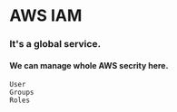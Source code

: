 # AWS IAM

### It's a global service.

#### We can manage whole AWS secrity here.
    User
    Groups
    Roles

